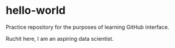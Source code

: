 # hello-world
Practice repository for the purposes of learning GitHub interface.

Ruchit here, I am an aspiring data scientist.

